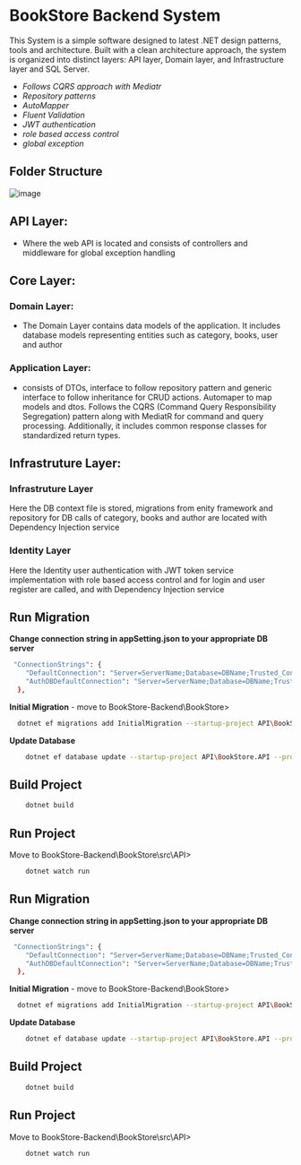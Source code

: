 
# BookStore Backend System

This System is a simple software designed to latest .NET design patterns, tools and architecture. Built with a clean architecture approach, the system is organized into distinct layers: API layer, Domain layer, and Infrastructure layer and SQL Server. 

- _Follows CQRS approach with Mediatr_
- _Repository patterns_
- _AutoMapper_
- _Fluent Validation_
- _JWT authentication_
- _role based access control_
- _global exception_


## Folder Structure
![image](https://github.com/Risiidhan/BookStore-Backend/assets/95620628/3ebbbe29-62d5-4fae-9d5e-75fbc8719bb0)


## API Layer:

 - Where the web API is located and consists of controllers and middleware for global exception handling

## Core Layer:
### Domain Layer:

 - The Domain Layer contains data models of the application. It includes database models representing entities such as category, books, user and author

### Application Layer:

 - consists of DTOs, interface to follow repository pattern and generic interface to follow inheritance for CRUD actions. Automaper to map models and dtos. Follows the CQRS (Command Query Responsibility Segregation) pattern along with MediatR for command and query processing. Additionally, it includes common response classes for standardized return types.

## Infrastruture Layer:

### Infrastruture Layer
Here the DB context file is stored, migrations from enity framework and repository for DB calls of category, books and author are located with Dependency Injection service

### Identity Layer
Here the Identity user authentication with JWT token service implementation with role based access control and for login and user register are called, and with Dependency Injection service



## Run Migration

**Change connection string in appSetting.json to your appropriate DB server**

```bash
 "ConnectionStrings": {
    "DefaultConnection": "Server=ServerName;Database=DBName;Trusted_Connection=True;Encrypt=False;TrustServerCertificate=False",
    "AuthDBDefaultConnection": "Server=ServerName;Database=DBName;Trusted_Connection=True;Encrypt=False;TrustServerCertificate=False"
  },
```
**Initial Migration** -
move to BookStore-Backend\BookStore>
```bash
  dotnet ef migrations add InitialMigration --startup-project API\BookStore.API --project Infrastructure\BookStore.identity --context AuthApplicationDbContext
```

**Update Database**
```bash
    dotnet ef database update --startup-project API\BookStore.API --project Infrastructure\BookStore.identity --context AuthApplicationDbContext
```
## Build Project
```bash
    dotnet build
```

## Run Project
Move to BookStore-Backend\BookStore\src\API>
```bash
    dotnet watch run
```


## Run Migration

**Change connection string in appSetting.json to your appropriate DB server**

```bash
 "ConnectionStrings": {
    "DefaultConnection": "Server=ServerName;Database=DBName;Trusted_Connection=True;Encrypt=False;TrustServerCertificate=False",
    "AuthDBDefaultConnection": "Server=ServerName;Database=DBName;Trusted_Connection=True;Encrypt=False;TrustServerCertificate=False"
  },
```
**Initial Migration** -
move to BookStore-Backend\BookStore>
```bash
  dotnet ef migrations add InitialMigration --startup-project API\BookStore.API --project Infrastructure\BookStore.identity --context AuthApplicationDbContext
```

**Update Database**
```bash
    dotnet ef database update --startup-project API\BookStore.API --project Infrastructure\BookStore.identity --context AuthApplicationDbContext
```
## Build Project
```bash
    dotnet build
```

## Run Project
Move to BookStore-Backend\BookStore\src\API>
```bash
    dotnet watch run
```

